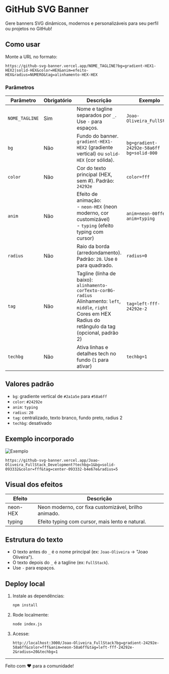 # GitHub SVG Banner

Gere banners SVG dinâmicos, modernos e personalizáveis para seu perfil ou projetos no GitHub!

## Como usar

Monte a URL no formato:

```
https://github-svg-banner.vercel.app/NOME_TAGLINE?bg=gradient-HEX1-HEX2|solid-HEX&color=HEX&anim=efeito-HEX&radius=NUMERO&tag=alinhamento-HEX-HEX
```

### Parâmetros

| Parâmetro | Obrigatório | Descrição | Exemplo |
|-----------|-------------|-----------|---------|
| `NOME_TAGLINE` | Sim | Nome e tagline separados por `_`. Use `-` para espaços. | `Joao-Oliveira_FullStack` |
| `bg`      | Não | Fundo do banner. `gradient-HEX1-HEX2` (gradiente vertical) ou `solid-HEX` (cor sólida). | `bg=gradient-24292e-58a6ff`<br>`bg=solid-000` |
| `color`   | Não | Cor do texto principal (HEX, sem #). Padrão: `24292e` | `color=fff` |
| `anim`    | Não | Efeito de animação:<br>- `neon-HEX` (neon moderno, cor customizável)<br>- `typing` (efeito typing com cursor) | `anim=neon-00ffea`<br>`anim=typing` |
| `radius`  | Não | Raio da borda (arredondamento). Padrão: `20`. Use `0` para quadrado. | `radius=0` |
| `tag`     | Não | Tagline (linha de baixo):<br>`alinhamento-corTexto-corBG-radius`<br>Alinhamento: `left`, `middle`, `right`<br>Cores em HEX<br>Radius do retângulo da tag (opcional, padrão 2) | `tag=left-fff-24292e-2` |
| `techbg`  | Não | Ativa linhas e detalhes tech no fundo (`1` para ativar) | `techbg=1` |

## Valores padrão

- `bg`: gradiente vertical de `#2a1a5e` para `#58a6ff`
- `color`: `#24292e`
- `anim`: `typing`
- `radius`: `20`
- `tag`: centralizado, texto branco, fundo preto, radius 2
- `techbg`: desativado

## Exemplo incorporado

![Exemplo](https://github-svg-banner.vercel.app/Joao-Oliveira_FullStack_Development?techbg=1&bg=solid-093332&color=fff&tag=center-093332-b4e67e&radius=5)

```
https://github-svg-banner.vercel.app/Joao-Oliveira_FullStack_Development?techbg=1&bg=solid-093332&color=fff&tag=center-093332-b4e67e&radius=5
```

## Visual dos efeitos

| Efeito      | Descrição |
|-------------|-----------|
| neon-HEX    | Neon moderno, cor fixa customizável, brilho animado. |
| typing      | Efeito typing com cursor, mais lento e natural. |

## Estrutura do texto

- O texto antes do `_` é o nome principal (ex: `Joao-Oliveira` → "Joao Oliveira").
- O texto depois do `_` é a tagline (ex: `FullStack`).
- Use `-` para espaços.

## Deploy local

1. Instale as dependências:
   ```bash
   npm install
   ```
2. Rode localmente:
   ```bash
   node index.js
   ```
3. Acesse:
   ```
   http://localhost:3000/Joao-Oliveira_FullStack?bg=gradient-24292e-58a6ff&color=fff&anim=neon-58a6ff&tag=left-fff-24292e-2&radius=20&techbg=1
   ```

---

Feito com ❤️ para a comunidade!
